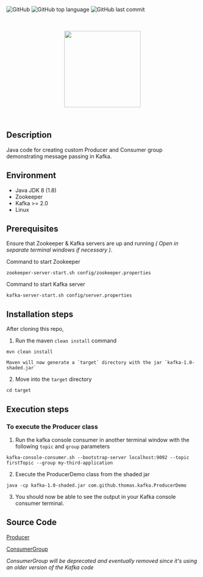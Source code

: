 ![GitHub](https://img.shields.io/github/license/Thomas-George-T/Kafka-Producer-Consumer-Group-Message-Passing?style=plastic)
![GitHub top language](https://img.shields.io/github/languages/top/Thomas-George-T/Kafka-Producer-Consumer-Group-Message-Passing?style=plastic)
![GitHub last commit](https://img.shields.io/github/last-commit/Thomas-George-T/Kafka-Producer-Consumer-Group-Message-Passing?style=plastic)

<p align="center">
  <br>
  <br>
  <a href="#">
    <img height=200 src="https://cdn.svgporn.com/logos/kafka.svg">
  </a>
  <br>
</p>
<br>

## Description
Java code for creating custom Producer and Consumer group demonstrating message passing in Kafka.

## Environment

* Java JDK 8 (1.8)
* Zookeeper
* Kafka >= 2.0
* Linux

## Prerequisites 

Ensure that Zookeeper & Kafka servers are up and running *( Open in separate terminal windows if necessary )*.

Command to start Zookeeper

```
zookeeper-server-start.sh config/zookeeper.properties
```

Command to start Kafka server

```
kafka-server-start.sh config/server.properties
```

## Installation steps

After cloning this repo,

1. Run the maven `clean install` command

```
mvn clean install
```

    Maven will now generate a `target` directory with the jar `kafka-1.0-shaded.jar`

2. Move into the `target` directory

```
cd target
```

## Execution steps

### To execute the Producer class

1. Run the kafka console consumer in another terminal window with the following `topic` and `group` parameters

```
kafka-console-consumer.sh --bootstrap-server localhost:9092 --topic firstTopic --group my-third-application
```

2. Execute the ProducerDemo class from the shaded jar

```
java -cp kafka-1.0-shaded.jar com.github.thomas.kafka.ProducerDemo
```

3. You should now be able to see the output in your Kafka console consumer terminal.

## Source Code

[Producer](src/main/java/com/github/thomas/kafka/ProducerDemo.java)

[ConsumerGroup](old_src/kafkaConsumerGroup/SimpleConsumer.java)

*ConsumerGroup will be deprecated and eventually removed since it's using an older version of the Kafka code*
